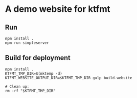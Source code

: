 # A demo website for ktfmt

## Run

```
npm install .
npm run simpleserver
```

## Build for deployment

```
npm install .
KTFMT_TMP_DIR=$(mktemp -d)
KTFMT_WEBSITE_OUTPUT_DIR=$KTFMT_TMP_DIR gulp build-website

# Clean up:
rm -rf "$KTFMT_TMP_DIR"
```
